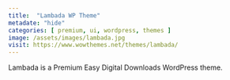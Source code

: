 ```yaml
---
title:  "Lambada WP Theme"
metadate: "hide"
categories: [ premium, ui, wordpress, themes ]
image: /assets/images/lambada.jpg
visit: https://www.wowthemes.net/themes/lambada/
---
```

Lambada is a Premium Easy Digital Downloads WordPress theme.